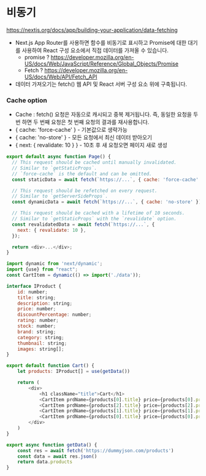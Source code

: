 # 비동기 
https://nextjs.org/docs/app/building-your-application/data-fetching
- Next.js App Router를 사용하면 함수를 비동기로 표시하고 Promise에 대한 대기를 사용하여 React 구성 요소에서 직접 데이터를 가져올 수 있습니다.
    - promise ? https://developer.mozilla.org/en-US/docs/Web/JavaScript/Reference/Global_Objects/Promise
    - Fetch ? https://developer.mozilla.org/en-US/docs/Web/API/Fetch_API
- 데이터 가져오기는 fetch() 웹 API 및 React 서버 구성 요소 위에 구축됩니다.

### Cache option
- Cache : fetch() 요청은 자동으로 캐시되고 중복 제거됩니다. 즉, 동일한 요청을 두 번 하면 두 번째 요청은 첫 번째 요청의 결과를 재사용합니다.
- { cache: 'force-cache' } - 기본값으로 생략가능
- { cache: 'no-store' } - 모든 요청에서 최신 데이터 받아오기
- { next: { revalidate: 10 } } - 10초 후 새 요청오면 페이지 새로 생성
```js
export default async function Page() {
  // This request should be cached until manually invalidated.
  // Similar to `getStaticProps`.
  // `force-cache` is the default and can be omitted.
  const staticData = await fetch(`https://...`, { cache: 'force-cache' });

  // This request should be refetched on every request.
  // Similar to `getServerSideProps`.
  const dynamicData = await fetch(`https://...`, { cache: 'no-store' });

  // This request should be cached with a lifetime of 10 seconds.
  // Similar to `getStaticProps` with the `revalidate` option.
  const revalidatedData = await fetch(`https://...`, {
    next: { revalidate: 10 },
  });

  return <div>...</div>;
}
```

```js
import dynamic from 'next/dynamic';
import {use} from "react";
const CartItem = dynamic(() => import('./data'));

interface IProduct {
    id: number;
    title: string;
    description: string;
    price: number;
    discountPercentage: number;
    rating: number;
    stock: number;
    brand: string;
    category: string;
    thumbnail: string;
    images: string[];
}

export default function Cart() {
    let products: IProduct[] = use(getData())

    return (
        <div>
            <h1 className="title">Cart</h1>
            <CartItem prdName={products[0].title} price={products[0].price}/>
            <CartItem prdName={products[2].title} price={products[2].price}/>
            <CartItem prdName={products[1].title} price={products[1].price}/>
            <CartItem prdName={products[0].title} price={products[0].price}/>
        </div>
    )
}

export async function getData() {
    const res = await fetch('https://dummyjson.com/products')
    const data = await res.json()
    return data.products
}
```
